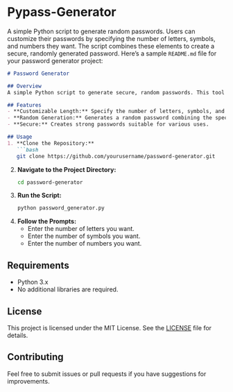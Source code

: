 # Pypass-Generator
A simple Python script to generate random passwords. Users can customize their passwords by specifying the number of letters, symbols, and numbers they want. The script combines these elements to create a secure, randomly generated password.
Here’s a sample `README.md` file for your password generator project:

```markdown
# Password Generator

## Overview
A simple Python script to generate secure, random passwords. This tool allows users to customize the number of letters, symbols, and numbers in their password, ensuring a mix of characters for enhanced security.

## Features
- **Customizable Length:** Specify the number of letters, symbols, and numbers.
- **Random Generation:** Generates a random password combining the specified elements.
- **Secure:** Creates strong passwords suitable for various uses.

## Usage
1. **Clone the Repository:**
   ```bash
   git clone https://github.com/yourusername/password-generator.git
   ```
2. **Navigate to the Project Directory:**
   ```bash
   cd password-generator
   ```
3. **Run the Script:**
   ```bash
   python password_generator.py
   ```
4. **Follow the Prompts:**
   - Enter the number of letters you want.
   - Enter the number of symbols you want.
   - Enter the number of numbers you want.


## Requirements
- Python 3.x
- No additional libraries are required.

## License
This project is licensed under the MIT License. See the [LICENSE](LICENSE) file for details.

## Contributing
Feel free to submit issues or pull requests if you have suggestions for improvements.
